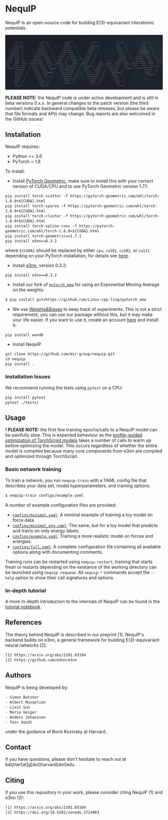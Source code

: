 # NequIP

NequIP is an open-source code for building E(3)-equivariant interatomic potentials.


![nequip](./nequip.png)

**PLEASE NOTE:** the NequIP code is under active development and is still in beta versions 0.x.x. In general changes to the patch version (the third number) indicate backward compatible beta releases, but please be aware that file formats and APIs may change. Bug reports are also welcomed in the GitHub issues!

## Installation

NequIP requires:

* Python >= 3.6
* PyTorch = 1.8

To install:

* Install [PyTorch Geometric](https://github.com/rusty1s/pytorch_geometric), make sure to install this with your correct version of CUDA/CPU and to use PyTorch Geometric version 1.7.1:

```
pip install torch-scatter -f https://pytorch-geometric.com/whl/torch-1.8.0+${CUDA}.html
pip install torch-sparse -f https://pytorch-geometric.com/whl/torch-1.8.0+${CUDA}.html
pip install torch-cluster -f https://pytorch-geometric.com/whl/torch-1.8.0+${CUDA}.html
pip install torch-spline-conv -f https://pytorch-geometric.com/whl/torch-1.8.0+${CUDA}.html
pip install torch-geometric==1.7.1
pip install e3nn==0.3.2
```

where ```${CUDA}``` should be replaced by either ```cpu```, ```cu101```, ```cu102```, or ```cu111``` depending on your PyTorch installation, for details see [here](https://github.com/rusty1s/pytorch_geometric). 

* Install [e3nn](https://github.com/e3nn/e3nn), version 0.3.2: 

```
pip install e3nn==0.3.2
```

* Install our fork of [`pytorch_ema`](https://github.com/Linux-cpp-lisp/pytorch_ema) for using an Exponential Moving Average on the weights: 
```bash
$ pip install git+https://github.com/Linux-cpp-lisp/pytorch_ema
```

* We use [Weights&Biases](https://wandb.ai) to keep track of experiments. This is not a strict requirement, you can use our package without this, but it may make your life easier. If you want to use it, create an account [here](https://wandb.ai) and install it: 

```
pip install wandb
```

* Install NequIP

```
git clone https://github.com/mir-group/nequip.git
cd nequip
pip install . 
```

### Installation Issues

We recommend running the tests using ```pytest``` on a CPU: 

```
pip install pytest
pytest ./tests/
```

## Usage

**! PLEASE NOTE:** the first few training epochs/calls to a NequIP model can be painfully slow. This is expected behaviour as the [profile-guided optimization of TorchScript models](https://program-transformations.github.io/slides/pytorch_neurips.pdf) takes a number of calls to warm up before optimizing the model. This occurs regardless of whether the entire model is compiled because many core components from e3nn are compiled and optimized through TorchScript.

### Basic network training

To train a network, you run `nequip-train` with a YAML config file that describes your data set, model hyperparameters, and training options. 

```bash
$ nequip-train configs/example.yaml
```

A number of example configuration files are provided:
 - [`configs/minimal.yaml`](configs/minimal.yaml): A minimal example of training a toy model on force data.
 - [`configs/minimal_eng.yaml`](configs/minimal_eng.yaml): The same, but for a toy model that predicts and trains on only energy labels.
 - [`configs/example.yaml`](configs/example.yaml): Training a more realistic model on forces and energies.
 - [`configs/full.yaml`](configs/full.yaml): A complete configuration file containing all available options along with documenting comments.

Training runs can be restarted using `nequip-restart`; training that starts fresh or restarts depending on the existance of the working directory can be launched using `nequip-requeue`. All `nequip-*` commands accept the `--help` option to show their call signatures and options.

### In-depth tutorial 

A more in-depth introduction to the internals of NequIP can be found in the [tutorial notebook](https://deepnote.com/project/2412ca93-7ad1-4458-972c-5d5add5a667e).

## References

The theory behind NequIP is described in our preprint [1]. NequIP's backend builds on e3nn, a general framework for building E(3)-equivariant neural networks [2]. 

    [1] https://arxiv.org/abs/2101.03164
    [2] https://github.com/e3nn/e3nn

## Authors

NequIP is being developed by:

    - Simon Batzner
    - Albert Musaelian
    - Lixin Sun
    - Mario Geiger
    - Anders Johansson
    - Tess Smidt

under the guidance of Boris Kozinsky at Harvard.


## Contact

If you have questions, please don't hesitate to reach out at batzner[at]g[dot]harvard[dot]edu. 


## Citing

If you use this repository in your work, please consider citing NequIP (1) and e3nn (2): 

    [1] https://arxiv.org/abs/2101.03164
    [2] https://doi.org/10.5281/zenodo.3724963

